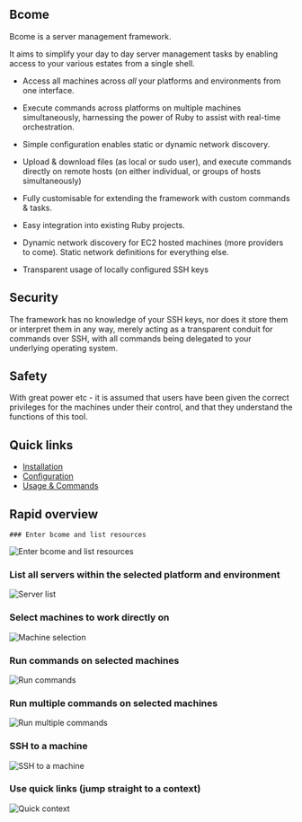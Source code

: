 
## Bcome

Bcome is a server management framework. 

It aims to simplify your day to day server management tasks by enabling access to your various estates from a single shell.

* Access all machines across *all* your platforms and environments from one interface.  

* Execute commands across platforms on multiple machines simultaneously, harnessing the power of Ruby to assist with real-time orchestration.

* Simple configuration enables static or dynamic network discovery.

* Upload & download files (as local or sudo user), and execute commands directly on remote hosts (on either individual, or groups of hosts simultaneously)

* Fully customisable for extending the framework with custom commands & tasks.

* Easy integration into existing Ruby projects.

* Dynamic network discovery for EC2 hosted machines (more providers to come). Static network definitions for everything else.

* Transparent usage of locally configured SSH keys

## Security

The framework has no knowledge of your SSH keys, nor does it store them or interpret them in any way, merely acting as a transparent conduit for commands over SSH, with all commands being delegated to your underlying operating system.

## Safety

With great power etc - it is assumed that users have been given the correct privileges for the machines under their control, and that they understand the functions of this tool.

## Quick links

* [Installation](documentation/installation.md)
* [Configuration](documentation/configuration.md)
* [Usage & Commands](documentation/usage.md)

## Rapid overview

	### Enter bcome and list resources

![Enter bcome and list resources](https://s3-eu-west-1.amazonaws.com/becomegemreadmeassets/initial_list.png)

### List all servers within the selected platform and environment

![Server list](https://s3-eu-west-1.amazonaws.com/becomegemreadmeassets/list_servers.png)

### Select machines to work directly on

![Machine selection](https://s3-eu-west-1.amazonaws.com/becomegemreadmeassets/add_machines.png)

### Run commands on selected machines

![Run commands](https://s3-eu-west-1.amazonaws.com/becomegemreadmeassets/run_commands.png)

### Run multiple commands on selected machines

![Run multiple commands](https://s3-eu-west-1.amazonaws.com/becomegemreadmeassets/run_multiple_commands.png)

### SSH to a machine

![SSH to a machine](https://s3-eu-west-1.amazonaws.com/becomegemreadmeassets/ssh_to_box.png)

### Use quick links (jump straight to a context)

![Quick context](https://s3-eu-west-1.amazonaws.com/becomegemreadmeassets/quick_links.png)

























